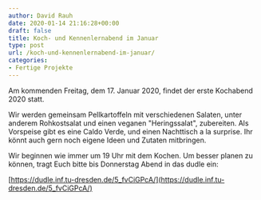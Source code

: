 ```yaml
---
author: David Rauh
date: 2020-01-14 21:16:28+00:00
draft: false
title: Koch- und Kennenlernabend im Januar
type: post
url: /koch-und-kennenlernabend-im-januar/
categories:
- Fertige Projekte
---
```





Am kommenden Freitag, dem 17. Januar 2020, findet der erste Kochabend 2020 statt. 







Wir werden gemeinsam Pellkartoffeln mit verschiedenen Salaten, unter anderem Rohkostsalat und einen veganen "Heringssalat", zubereiten. Als Vorspeise gibt es eine Caldo Verde, und einen Nachttisch a la surprise. Ihr könnt auch gern noch eigene Ideen und Zutaten mitbringen. 







Wir beginnen wie immer um 19 Uhr mit dem Kochen. Um besser planen zu können, tragt Euch bitte bis Donnerstag Abend in das dudle ein: 







[https://dudle.inf.tu-dresden.de/5_fvCiGPcA/](https://dudle.inf.tu-dresden.de/5_fvCiGPcA/)



